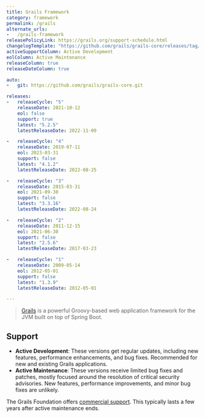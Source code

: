 ```yaml
---
title: Grails Framework
category: framework
permalink: /grails
alternate_urls:
-   /grails-framework
releasePolicyLink: https://grails.org/support-schedule.html
changelogTemplate: "https://github.com/grails/grails-core/releases/tag/v__LATEST__"
activeSupportColumn: Active Development
eolColumn: Active Maintenance
releaseColumn: true
releaseDateColumn: true

auto:
-   git: https://github.com/grails/grails-core.git

releases:
-   releaseCycle: "5"
    releaseDate: 2021-10-12
    eol: false
    support: true
    latest: "5.2.5"
    latestReleaseDate: 2022-11-09

-   releaseCycle: "4"
    releaseDate: 2019-07-11
    eol: 2023-03-31
    support: false
    latest: "4.1.2"
    latestReleaseDate: 2022-08-25

-   releaseCycle: "3"
    releaseDate: 2015-03-31
    eol: 2021-09-30
    support: false
    latest: "3.3.16"
    latestReleaseDate: 2022-08-24

-   releaseCycle: "2"
    releaseDate: 2011-12-15
    eol: 2021-06-30
    support: false
    latest: "2.5.6"
    latestReleaseDate: 2017-03-23

-   releaseCycle: "1"
    releaseDate: 2009-05-14
    eol: 2012-05-01
    support: false
    latest: "1.3.9"
    latestReleaseDate: 2012-05-01

---
```


> [Grails](https://grails.org/) is a powerful Groovy-based web application framework for the JVM built on top of
> Spring Boot.

## Support

- **Active Development**: These versions get regular updates, including new features, performance enhancements, and bug fixes. Recommended for new and existing Grails applications.
- **Active Maintenance**: These versions receive limited bug fixes and patches, mostly focused around the resolution of critical security advisories. New features, performance improvements, and minor bug fixes are unlikely.

The Grails Foundation offers [commercial support](https://grails.org/support.html). This typically lasts a few years after active maintenance ends.
